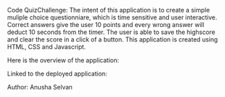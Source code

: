 Code QuizChallenge:
The intent of this application is to create a simple muliple choice questionniare, which is time sensitive and user interactive. Correct answers give the user 10 points and every wrong answer will deduct 10 seconds from the timer. The user is able to save the highscore and clear the score in a click of a button. This application is created using HTML, CSS and Javascript.

Here is the overview of the application:






Linked to the deployed application: 

Author: Anusha Selvan
